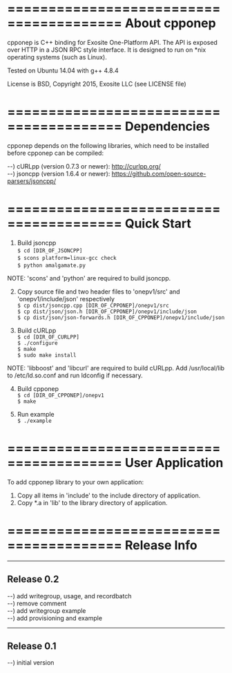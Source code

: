 ========================================
About cpponep
========================================
cpponep is C++ binding for Exosite One-Platform API. The API is exposed over 
HTTP in a JSON RPC style interface.  It is designed to run on *nix operating 
systems (such as Linux).

Tested on Ubuntu 14.04 with g++ 4.8.4

License is BSD, Copyright 2015, Exosite LLC (see LICENSE file)


========================================
Dependencies
========================================
cpponep depends on the following libraries, which need to be installed before
cpponep can be compiled:

--) cURLpp (version 0.7.3 or newer): http://curlpp.org/<br>
--) jsoncpp (version 1.6.4 or newer): https://github.com/open-source-parsers/jsoncpp/<br>


========================================
Quick Start
========================================

1) Build jsoncpp<br>
`$ cd [DIR_OF_JSONCPP]`<br>
`$ scons platform=linux-gcc check`<br>
`$ python amalgamate.py`<br>

NOTE: 'scons' and 'python' are required to build jsoncpp.

2) Copy source file and two header files to 'onepv1/src' and 'onepv1/include/json' respectively<br>
`$ cp dist/jsoncpp.cpp [DIR_OF_CPPONEP]/onepv1/src`<br>
`$ cp dist/json/json.h [DIR_OF_CPPONEP]/onepv1/include/json`<br>
`$ cp dist/json/json-forwards.h [DIR_OF_CPPONEP]/onepv1/include/json`<br>

3) Build cURLpp<br>
`$ cd [DIR_OF_CURLPP]`<br>
`$ ./configure`<br>
`$ make`<br>
`$ sudo make install`<br>

NOTE: 'libboost' and 'libcurl' are required to build cURLpp. Add /usr/local/lib
to /etc/ld.so.conf and run ldconfig if necessary.

4) Build cpponep<br>
`$ cd [DIR_OF_CPPONEP]/onepv1`<br>
`$ make`<br>

5) Run example<br>
`$ ./example`<br>


========================================
User Application
========================================
To add cpponep library to your own application:

1) Copy all items in 'include' to the include directory of application.<br>
2) Copy *.a in 'lib' to the library directory of application.<br>


========================================
Release Info
========================================
----------------------------------------
Release 0.2
----------------------------------------
--) add writegroup, usage, and recordbatch<br>
--) remove comment<br>
--) add writegroup example<br>
--) add provisioning and example<br>

----------------------------------------
Release 0.1
----------------------------------------
--) initial version<br>



